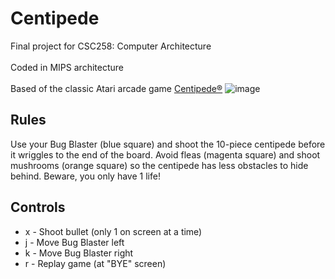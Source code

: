 # Centipede
Final project for CSC258: Computer Architecture
<br/><br/>
Coded in MIPS architecture
<br/><br/>
Based of the classic Atari arcade game [Centipede®](https://en.wikipedia.org/wiki/Centipede_(video_game))
![image](https://user-images.githubusercontent.com/53841219/119232864-afd9b880-baf4-11eb-8bf2-c278505dca2f.png)

## Rules
Use your Bug Blaster (blue square) and shoot the 10-piece centipede before it wriggles to the end of the board. Avoid fleas (magenta square) and shoot mushrooms (orange square) so the centipede has less obstacles to hide behind. Beware, you only have 1 life!

## Controls
* x - Shoot bullet (only 1 on screen at a time)
* j - Move Bug Blaster left
* k - Move Bug Blaster right
* r - Replay game (at "BYE" screen)
